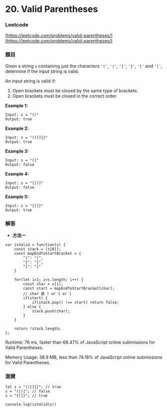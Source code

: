 # 20. Valid Parentheses

### Leetcode

[https://leetcode.com/problems/valid-parentheses/](https://leetcode.com/problems/valid-parentheses/)

### 題目

Given a string `s` containing just the characters `'('`, `')'`, `'{'`, `'}'`, `'['` and `']'`, determine if the input string is valid.

An input string is valid if:

1. Open brackets must be closed by the same type of brackets.
2. Open brackets must be closed in the correct order.

**Example 1:**

```
Input: s = "()"
Output: true
```

**Example 2:**

```
Input: s = "()[]{}"
Output: true
```

**Example 3:**

```
Input: s = "(]"
Output: false
```

**Example 4:**

```
Input: s = "([)]"
Output: false
```

**Example 5:**

```
Input: s = "{[]}"
Output: true
```

### 解答 <a href="#ti-jie" id="ti-jie"></a>

* **方法一**

```
var isValid = function(s) {
    const stack = [s[0]];
    const mapEndToStartBracket = {
        ")": "(",
        "}": "{",
        "]": "["
    }
    
    for(let i=1; i<s.length; i++) {
        const char = s[i];
        const start = mapEndToStartBracket[char];
        // char 是 ) or } or ]
        if(start) {
            if(stack.pop() !== start) return false;
        } else {
            stack.push(char);
        }
    }
    
    return !stack.length;
};
```

Runtime: 76 ms, faster than 68.47% of JavaScript online submissions for Valid Parentheses.

Memory Usage: 38.9 MB, less than 74.18% of JavaScript online submissions for Valid Parentheses.

### 測資

```
let s = "()[]{}"; // true
s = "([)]"; // false
s = "{[]}"; // true

console.log(isValid(s))
```
